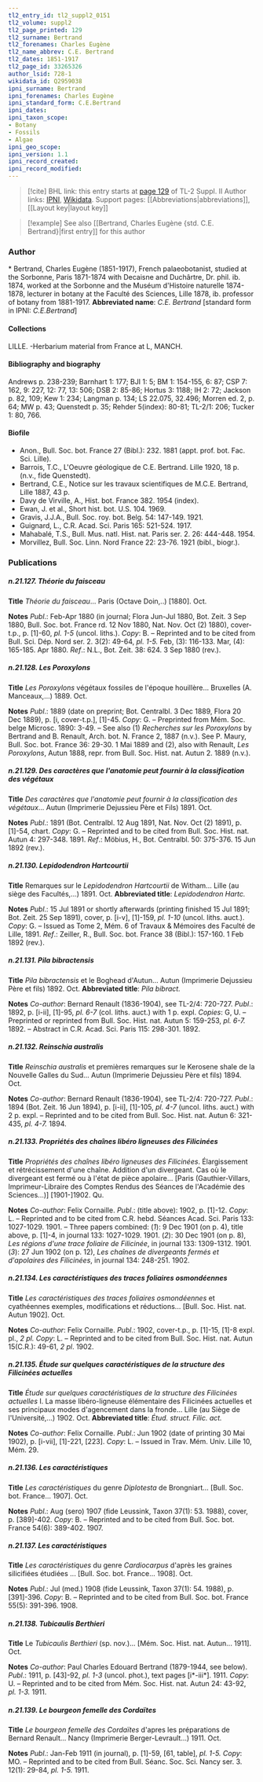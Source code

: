 ```yaml
---
tl2_entry_id: tl2_suppl2_0151
tl2_volume: suppl2
tl2_page_printed: 129
tl2_surname: Bertrand
tl2_forenames: Charles Eugène
tl2_name_abbrev: C.E. Bertrand
tl2_dates: 1851-1917
tl2_page_id: 33265326
author_lsid: 728-1
wikidata_id: Q2959038
ipni_surname: Bertrand
ipni_forenames: Charles Eugène
ipni_standard_form: C.E.Bertrand
ipni_dates: 
ipni_taxon_scope: 
- Botany
- Fossils
- Algae
ipni_geo_scope: 
ipni_version: 1.1
ipni_record_created: 
ipni_record_modified:
---
```


> [!cite] BHL link: this entry starts at [page 129](https://www.biodiversitylibrary.org/page/33265326) of TL-2 Suppl. II
> Author links: [IPNI](https://www.ipni.org/a/728-1), [Wikidata](https://www.wikidata.org/wiki/Q2959038). Support pages: [[Abbreviations|abbreviations]], [[Layout key|layout key]]

> [!example] See also [[Bertrand, Charles Eugène {std. C.E. Bertrand}|first entry]] for this author

### Author

\* Bertrand, Charles Eugène (1851-1917), French palaeobotanist, studied at the Sorbonne, Paris 1871-1874 with Decaisne and Duchârtre, Dr. phil. ib. 1874, worked at the Sorbonne and the Muséum d'Histoire naturelle 1874-1878, lecturer in botany at the Faculté des Sciences, Lille 1878, ib. professor of botany from 1881-1917. 
**Abbreviated name**: *C.E. Bertrand* \[standard form in IPNI: *C.E.Bertrand*\]

#### Collections

LILLE. -Herbarium material from France at L, MANCH.

#### Bibliography and biography

Andrews p. 238-239; Barnhart 1: 177; BJI 1: 5; BM 1: 154-155, 6: 87; CSP 7: 162, 9: 227, 12: 77, 13: 506; DSB 2: 85-86; Hortus 3: 1188; IH 2: 72; Jackson p. 82, 109; Kew 1: 234; Langman p. 134; LS 22.075, 32.496; Morren ed. 2, p. 64; MW p. 43; Quenstedt p. 35; Rehder 5(index): 80-81; TL-2/1: 206; Tucker 1: 80, 766.

#### Biofile

- Anon., Bull. Soc. bot. France 27 (Bibl.): 232. 1881 (appt. prof. bot. Fac. Sci. Lille).
- Barrois, T.C., L'Oeuvre géologique de C.E. Bertrand. Lille 1920, 18 p. (n.v., fide Quenstedt).
- Bertrand, C.E., Notice sur les travaux scientifiques de M.C.E. Bertrand, Lille 1887, 43 p.
- Davy de Virville, A., Hist. bot. France 382. 1954 (index).
- Ewan, J. et al., Short hist. bot. U.S. 104. 1969.
- Gravis, J.J.A., Bull. Soc. roy. bot. Belg. 54: 147-149. 1921.
- Guignard, L., C.R. Acad. Sci. Paris 165: 521-524. 1917.
- Mahabalé, T.S., Bull. Mus. natl. Hist. nat. Paris ser. 2. 26: 444-448. 1954.
- Morvillez, Bull. Soc. Linn. Nord France 22: 23-76. 1921 (bibl., biogr.).

### Publications

##### n.21.127. Théorie du faisceau

**Title**
*Théorie du faisceau*... Paris (Octave Doin,..) \[1880\]. Oct.

**Notes**
*Publ*.: Feb-Apr 1880 (in journal; Flora Jun-Jul 1880, Bot. Zeit. 3 Sep 1880, Bull. Soc. bot. France rd. 12 Nov 1880, Nat. Nov. Oct (2) 1880), cover-t.p., p. \[1\]-60, *pl. 1-5* (uncol. liths.).
*Copy*: B. – Reprinted and to be cited from Bull. Sci. Dép. Nord ser. 2. 3(2): 49-64, *pl. 1-5.* Feb, (3): 116-133. Mar, (4): 165-185. Apr 1880.
*Ref*.: N.L., Bot. Zeit. 38: 624. 3 Sep 1880 (rev.).

##### n.21.128. Les Poroxylons

**Title**
*Les Poroxylons* végétaux fossiles de l'époque houillère... Bruxelles (A. Manceaux,...) 1889. Oct.

**Notes**
*Publ*.: 1889 (date on preprint; Bot. Centralbl. 3 Dec 1889, Flora 20 Dec 1889), p. \[i, cover-t.p.\], \[1\]-45. *Copy*: G. – Preprinted from Mém. Soc. belge Microsc. 1890: 3-49. – See also (1) *Recherches sur les Poroxylons* by Bertrand and B. Renault, Arch. bot. N. France 2, 1887 (n.v.). See P. Maury, Bull. Soc. bot. France 36: 29-30. 1 Mai 1889 and (2), also with Renault, *Les Poroxylons*, Autun 1888, repr. from Bull. Soc. Hist. nat. Autun 2. 1889 (n.v.).

##### n.21.129. Des caractères que l'anatomie peut fournir à la classification des végétaux

**Title**
*Des caractères que l'anatomie peut fournir à la classification des végétaux*... Autun (Imprimerie Dejussieu Père et Fils) 1891. Oct.

**Notes**
*Publ*.: 1891 (Bot. Centralbl. 12 Aug 1891, Nat. Nov. Oct (2) 1891), p. \[1\]-54, chart. *Copy*: G. – Reprinted and to be cited from Bull. Soc. Hist. nat. Autun 4: 297-348. 1891.
*Ref*.: Möbius, H., Bot. Centralbl. 50: 375-376. 15 Jun 1892 (rev.).

##### n.21.130. Lepidodendron Hartcourtii

**Title**
Remarques sur le *Lepidodendron Hartcourtii* de Witham... Lille (au siège des Facultés,...) 1891. Oct.
**Abbreviated title**: *Lepidodendron Hartc.*

**Notes**
*Publ*.: 15 Jul 1891 or shortly afterwards (printing finished 15 Jul 1891; Bot. Zeit. 25 Sep 1891), cover, p. \[i-v\], \[1\]-159, *pl. 1-10* (uncol. liths. auct.). *Copy*: G. – Issued as Tome 2, Mém. 6 of Travaux & Mémoires des Faculté de Lille, 1891.
*Ref*.: Zeiller, R., Bull. Soc. bot. France 38 (Bibl.): 157-160. 1 Feb 1892 (rev.).

##### n.21.131. Pila bibractensis

**Title**
*Pila bibractensis* et le Boghead d'Autun... Autun (Imprimerie Dejussieu Père et fils) 1892. Oct.
**Abbreviated title**: *Pila bibract.*

**Notes**
*Co-author*: Bernard Renault (1836-1904), see TL-2/4: 720-727.
*Publ*.: 1892, p. \[i-ii\], \[1\]-95, *pl. 6-7* (col. liths. auct.) with 1 p. expl. *Copies*: G, U. – Preprinted or reprinted from Bull. Soc. Hist. nat. Autun 5: 159-253, *pl. 6-7.* 1892. – Abstract in C.R. Acad. Sci. Paris 115: 298-301. 1892.

##### n.21.132. Reinschia australis

**Title**
*Reinschia australis* et premières remarques sur le Kerosene shale de la Nouvelle Galles du Sud... Autun (Imprimerie Dejussieu Père et fils) 1894. Oct.

**Notes**
*Co-author*: Bernard Renault (1836-1904), see TL-2/4: 720-727.
*Publ*.: 1894 (Bot. Zeit. 16 Jun 1894), p. \[i-ii\], \[1\]-105, *pl. 4-7* (uncol. liths. auct.) with 2 p. expl. – Reprinted and to be cited from Bull. Soc. Hist. nat. Autun 6: 321-435, *pl. 4-7.* 1894.

##### n.21.133. Propriétés des chaînes libéro ligneuses des Filicinées

**Title**
*Propriétés des chaînes libéro ligneuses des Filicinées*. Élargissement et rétrécissement d'une chaîne. Addition d'un divergeant. Cas où le divergeant est fermé ou à l'état de pièce apolaire... \[Paris (Gauthier-Villars, Imprimeur-Libraire des Comptes Rendus des Séances de l'Académie des Sciences...)\] \[1901-\]1902. Qu.

**Notes**
*Co-author*: Felix Cornaille.
*Publ*.: (title above): 1902, p. \[1\]-12. *Copy*: L. – Reprinted and to be cited from C.R. hebd. Séances Acad. Sci. Paris 133: 1027-1029. 1901. – Three papers combined:
(*1*): 9 Dec 1901 (on p. 4), title above, p. \[1\]-4, in journal 133: 1027-1029. 1901. (*2*): 30 Dec 1901 (on p. 8), *Les régions d'une trace foliaire de Filicinée*, in journal 133: 1309-1312. 1901.
(*3*): 27 Jun 1902 (on p. 12), *Les chaînes de divergeants fermés et d'apolaires des Filicinées*, in journal 134: 248-251. 1902.

##### n.21.134. Les caractéristiques des traces foliaires osmondéennes

**Title**
*Les caractéristiques des traces foliaires osmondéennes* et cyathéennes exemples, modifications et réductions... \[Bull. Soc. Hist. nat. Autun 1902\]. Oct.

**Notes**
*Co-author*: Felix Cornaille.
*Publ*.: 1902, cover-t.p., p. \[1\]-15, \[1\]-8 expl. pl., *2 pl. Copy*: L. – Reprinted and to be cited from Bull. Soc. Hist. nat. Autun 15(C.R.): 49-61, *2 pl*. 1902.

##### n.21.135. Étude sur quelques caractéristiques de la structure des Filicinées actuelles

**Title**
*Étude sur quelques caractéristiques de la structure des Filicinées actuelles* I. La masse libéro-ligneuse élémentaire des Filicinées actuelles et ses principaux modes d'agencement dans la fronde... Lille (au Siège de l'Université,...) 1902. Oct.
**Abbreviated title**: *Étud. struct. Filic. act.*

**Notes**
*Co-author*: Felix Cornaille.
*Publ*.: Jun 1902 (date of printing 30 Mai 1902), p. \[i-vii\], \[1\]-221, \[223\]. *Copy*: L. – Issued in Trav. Mém. Univ. Lille 10, Mém. 29.

##### n.21.136. Les caractéristiques

**Title**
*Les caractéristiques* du genre *Diplotesta* de Brongniart... \[Bull. Soc. bot. France... 1907\]. Oct.

**Notes**
*Publ*.: Aug (sero) 1907 (fide Leussink, Taxon 37(1): 53. 1988), cover, p. \[389\]-402. *Copy*: B. – Reprinted and to be cited from Bull. Soc. bot. France 54(6): 389-402. 1907.

##### n.21.137. Les caractéristiques

**Title**
*Les caractéristiques* du genre *Cardiocarpus* d'après les graines silicifiées étudiées ... \[Bull. Soc. bot. France... 1908\]. Oct.

**Notes**
*Publ*.: Jul (med.) 1908 (fide Leussink, Taxon 37(1): 54. 1988), p. \[391\]-396. *Copy*: B. – Reprinted and to be cited from Bull. Soc. bot. France 55(5): 391-396. 1908.

##### n.21.138. Tubicaulis Berthieri

**Title**
Le *Tubicaulis Berthieri* (sp. nov.)... \[Mém. Soc. Hist. nat. Autun... 1911\]. Oct.

**Notes**
*Co-author*: Paul Charles Edouard Bertrand (1879-1944, see below).
*Publ*.: 1911, p. \[43\]-92, *pl. 1-3* (uncol. phot.), text pages \[i\*-iii\*\]. 1911. *Copy*: U. – Reprinted and to be cited from Mém. Soc. Hist. nat. Autun 24: 43-92, *pl. 1-3.* 1911.

##### n.21.139. Le bourgeon femelle des Cordaïtes

**Title**
*Le bourgeon femelle des Cordaïtes* d'apres les préparations de Bernard Renault... Nancy (Imprimerie Berger-Levrault...) 1911. Oct.

**Notes**
*Publ*.: Jan-Feb 1911 (in journal), p. \[1\]-59, \[61, table\], *pl. 1-5.* *Copy*: MO. – Reprinted and to be cited from Bull. Séanc. Soc. Sci. Nancy ser. 3. 12(1): 29-84, *pl. 1-5.* 1911.

